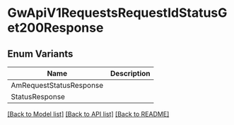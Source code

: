 # GwApiV1RequestsRequestIdStatusGet200Response

## Enum Variants

| Name | Description |
|---- | -----|
| AmRequestStatusResponse |  |
| StatusResponse |  |

[[Back to Model list]](../README.md#documentation-for-models) [[Back to API list]](../README.md#documentation-for-api-endpoints) [[Back to README]](../README.md)


